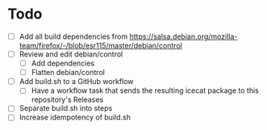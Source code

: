 # Todo

- [ ] Add all build dependencies from https://salsa.debian.org/mozilla-team/firefox/-/blob/esr115/master/debian/control
- [ ] Review and edit debian/control
  - [ ] Add dependencies
  - [ ] Flatten debian/control
- [ ] Add build.sh to a GitHub workflow
  - [ ] Have a workflow task that sends the resulting icecat package to this repository's Releases
- [ ] Separate build.sh into steps
- [ ] Increase idempotency of build.sh
